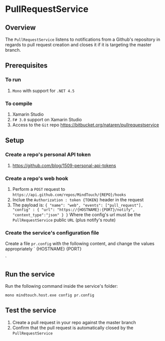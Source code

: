 PullRequestService
==================

## Overview

The `PullRequestService` listens to notifications from a Github's repository in regards to pull request
creation and closes it if it is targeting the master branch.

## Prerequisites
### To run
1. `Mono` with support for `.NET 4.5`

### To compile
1. Xamarin Studio
2. `F# 3.0` support on Xamarin Studio
3. Access to the `Git` repo <https://bitbucket.org/nataren/pullrequestservice>

## Setup

### Create a repo's personal API token
1. <https://github.com/blog/1509-personal-api-tokens>

### Create a repo's web hook
1. Perform a `POST` request to `https://api.github.com/repos/MindTouch/{REPO}/hooks`
2. Inclue the `Authorization : token {TOKEN}` header in the request
3. The payload is:
`
{ "name": "web",
  "events": ["pull_request"],
  "config" : { "url": "https://{HOSTNAME}:{PORT}/notify", "content_type":"json" }
}
`
Where the config's url must be the `PullRequestService` public `URL` (plus notify's route)

### Create the service's configuration file
Create a file `pr.config` with the following content, and change the values appropriately
`
<config>
  <host>{HOSTNAME}</host>
  <http-port>{PORT}</http-port>
  <script>
    <action verb="POST" path="/host/load?name=PullRequestService" />
	<action verb="POST" path="/host/services">
	  <config>
		<path>{PATH}</path>
		<sid>sid://mindtouch.com/2013/05/pullrequestservice</sid>
		<github.token>{API_TOKEN}</github.token>
	  </config>
	</action>
  </script>
</config>
`

## Run the service
Run the following command inside the service's folder:

`mono mindtouch.host.exe config pr.config`

## Test the service
1. Create a pull request in your repo against the master branch
2. Confirm that the pull request is automatically closed by the `PullRequestService`

